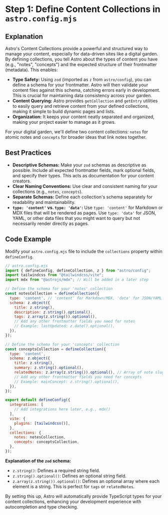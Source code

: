 # Step 1: Define Content Collections in `astro.config.mjs`

## Explanation

Astro's Content Collections provide a powerful and structured way to manage your content, especially for data-driven sites like a digital garden. By defining collections, you tell Astro about the types of content you have (e.g., "notes", "concepts") and the expected structure of their frontmatter (metadata). This enables:

*   **Type Safety:** Using `zod` (imported as `z` from `astro/config`), you can define a schema for your frontmatter. Astro will then validate your content files against this schema, catching errors early in development. This is crucial for maintaining data consistency across your garden.
*   **Content Querying:** Astro provides `getCollection` and `getEntry` utilities to easily query and retrieve content from your defined collections, making it simple to build dynamic pages and lists.
*   **Organization:** It keeps your content neatly separated and organized, making your project easier to manage as it grows.

For your digital garden, we'll define two content collections: `notes` for atomic notes and `concepts` for broader ideas that link notes together.

## Best Practices

*   **Descriptive Schemas:** Make your `zod` schemas as descriptive as possible. Include all expected frontmatter fields, mark optional fields, and specify their types. This acts as documentation for your content creators.
*   **Clear Naming Conventions:** Use clear and consistent naming for your collections (e.g., `notes`, `concepts`).
*   **Separate Schemas:** Define each collection's schema separately for readability and maintainability.
*   **`type: 'content'` vs. `type: 'data'`:** Use `type: 'content'` for Markdown or MDX files that will be rendered as pages. Use `type: 'data'` for JSON, YAML, or other data files that you might want to query but not necessarily render directly as pages.

## Code Example

Modify your `astro.config.mjs` file to include the `collections` property within `defineConfig`.

```javascript
// astro.config.mjs
import { defineConfig, defineCollection, z } from "astro/config";
import tailwindcss from "@tailwindcss/vite";
import mdx from "@astrojs/mdx"; // Will be added in a later step

// Define the schema for your 'notes' collection
const notesCollection = defineCollection({
  type: 'content', // 'content' for Markdown/MDX, 'data' for JSON/YAML
  schema: z.object({
    title: z.string(),
    description: z.string().optional(),
    tags: z.array(z.string()).optional(),
    // Add any other frontmatter fields you need for notes
    // Example: lastUpdated: z.date().optional(),
  }),
});

// Define the schema for your 'concepts' collection
const conceptsCollection = defineCollection({
  type: 'content',
  schema: z.object({
    title: z.string(),
    summary: z.string().optional(),
    relatedNotes: z.array(z.string()).optional(), // Array of note slugs
    // Add any other frontmatter fields you need for concepts
    // Example: mainConcept: z.string().optional(),
  }),
});

export default defineConfig({
  integrations: [
    // Add integrations here later, e.g., mdx()
  ],
  vite: {
    plugins: [tailwindcss()],
  },
  collections: {
    notes: notesCollection,
    concepts: conceptsCollection,
  },
});
```

**Explanation of the `zod` schema:**

*   `z.string()`: Defines a required string field.
*   `z.string().optional()`: Defines an optional string field.
*   `z.array(z.string()).optional()`: Defines an optional array where each element is a string. This is perfect for `tags` or `relatedNotes`.

By setting this up, Astro will automatically provide TypeScript types for your content collections, enhancing your development experience with autocompletion and type checking.


